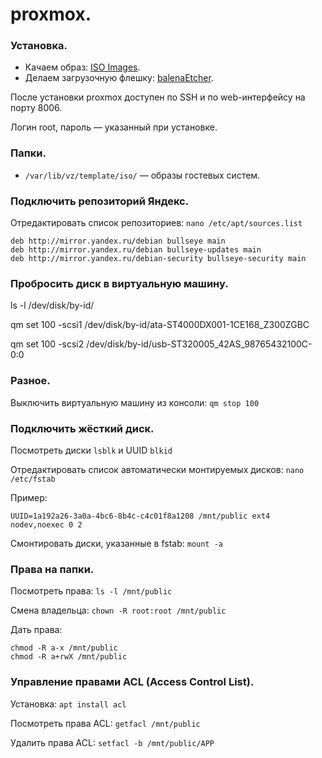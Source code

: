 # proxmox.

### Установка.

* Качаем образ: [ISO Images](https://www.proxmox.com/en/downloads/category/iso-images-pve).
* Делаем загрузочную флешку: [balenaEtcher](https://www.balena.io/etcher/).

После установки proxmox доступен по SSH и по web-интерфейсу на порту 8006.

Логин root, пароль &mdash; указанный при установке.

### Папки.

* `/var/lib/vz/template/iso/` &mdash; образы гостевых систем.

### Подключить репозиторий Яндекс.

Отредактировать список репозиториев: `nano /etc/apt/sources.list`
```
deb http://mirror.yandex.ru/debian bullseye main
deb http://mirror.yandex.ru/debian bullseye-updates main
deb http://mirror.yandex.ru/debian-security bullseye-security main
```

### Пробросить диск в виртуальную машину.

ls -l /dev/disk/by-id/

qm set 100 -scsi1 /dev/disk/by-id/ata-ST4000DX001-1CE168_Z300ZGBC

qm set 100 -scsi2 /dev/disk/by-id/usb-ST320005_42AS_98765432100C-0:0

### Разное.

Выключить виртуальную машину из консоли: `qm stop 100`

### Подключить жёсткий диск.

Посмотреть диски `lsblk` и UUID `blkid`

Отредактировать список автоматически монтируемых дисков: `nano /etc/fstab`

Пример:
```
UUID=1a192a26-3a0a-4bc6-8b4c-c4c01f8a1208 /mnt/public ext4 nodev,noexec 0 2
```

Смонтировать диски, указанные в fstab: `mount -a`

### Права на папки.

Посмотреть права: `ls -l /mnt/public`

Смена владельца: `chown -R root:root /mnt/public`

Дать права:
```
chmod -R a-x /mnt/public
chmod -R a+rwX /mnt/public
```

### Управление правами ACL (Access Control List).

Установка: `apt install acl`

Посмотреть права ACL: `getfacl /mnt/public`

Удалить права ACL: `setfacl -b /mnt/public/APP`
